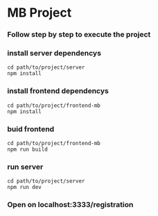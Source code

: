 # MB Project

### Follow step by step to execute the project

### install server dependencys
```
cd path/to/project/server
npm install
```

### install frontend dependencys
```
cd path/to/project/frontend-mb
npm install
```

### buid frontend
```
cd path/to/project/frontend-mb
npm run build
```


### run server
```
cd path/to/project/server
npm run dev
```

### Open on localhost:3333/registration

